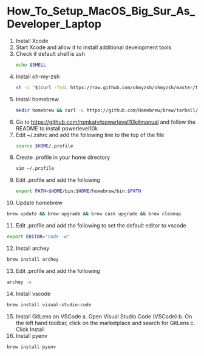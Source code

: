 # How_To_Setup_MacOS_Big_Sur_As_Developer_Laptop
1. Install Xcode
2. Start Xcode and allow it to install additional development tools
3. Check if default shell is zsh
   ```sh
   echo $SHELL
   ```
4. Install oh-my-zsh
   ```sh
   sh -c "$(curl -fsSL https://raw.github.com/ohmyzsh/ohmyzsh/master/tools/install.sh)"
   ```
5. Install homebrew
   ```sh
   mkdir homebrew && curl -L https://github.com/Homebrew/brew/tarball/master | tar xz --strip 1 -C homebrew
   ```
6. Go to https://github.com/romkatv/powerlevel10k#manual and follow the README to install powerlevel10k
7. Edit ~/.zshrc and add the following line to the top of the file
   ```sh
   source $HOME/.profile
   ```
8. Create .profile in your home directory
   ```sh
   vim ~/.profile
   ```
9. Edit .profile and add the following
   ```sh
   export PATH=$HOME/bin:$HOME/homebrew/bin:$PATH
   ```
10. Update homebrew
   ```sh
   brew update && brew upgrade && brew cask upgrade && brew cleanup
   ```
11. Edit .profile and add the following to set the default editor to vscode
   ```sh
   export EDITOR="code -w"
   ```
12. Install archey
   ```sh
   brew install archey
   ```
13. Edit .profile and add the following
   ```sh
   archey -o
   ```
14. Install vscode
   ```sh
   brew install visual-studio-code
   ```
15. Install GitLens on VSCode
   a. Open Visual Studio Code (VSCode)
   b. On the left hand toolbar, click on the marketplace and search for GitLens
   c. Click Install
16. Install pyenv
   ```sh
   brew install pyenv
   ```
